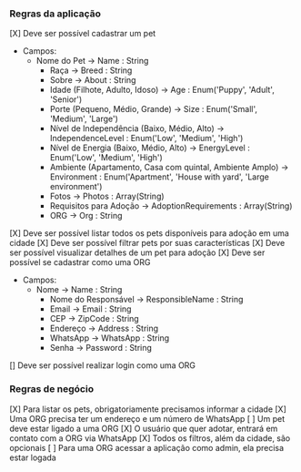 ### Regras da aplicação

[X] Deve ser possível cadastrar um pet
- Campos:
   - Nome do Pet -> Name : String
	 - Raça -> Breed : String
	 - Sobre -> About : String
	 - Idade (Filhote, Adulto, Idoso) -> Age : Enum('Puppy', 'Adult', 'Senior')
	 - Porte (Pequeno, Médio, Grande) -> Size : Enum('Small', 'Medium', 'Large')
	 - Nível de Independência (Baixo, Médio, Alto) -> IndependenceLevel : Enum('Low', 'Medium', 'High')
	 - Nível de Energia (Baixo, Médio, Alto) -> EnergyLevel : Enum('Low', 'Medium', 'High')
	 - Ambiente (Apartamento, Casa com quintal, Ambiente Amplo) -> Environment : Enum('Apartment', 'House with yard', 'Large environment')
	 - Fotos -> Photos : Array(String)
	 - Requisitos para Adoção -> AdoptionRequirements : Array(String)
	 - ORG -> Org : String

[X] Deve ser possível listar todos os pets disponíveis para adoção em uma cidade
[X] Deve ser possível filtrar pets por suas características
[X] Deve ser possível visualizar detalhes de um pet para adoção
[X] Deve ser possível se cadastrar como uma ORG
- Campos:
   - Nome -> Name : String
	 - Nome do Responsável -> ResponsibleName : String
	 - Email -> Email : String
	 - CEP -> ZipCode : String
	 - Endereço -> Address : String
	 - WhatsApp -> WhatsApp : String
	 - Senha -> Password : String

[] Deve ser possível realizar login como uma ORG

### Regras de negócio

[X] Para listar os pets, obrigatoriamente precisamos informar a cidade
[X] Uma ORG precisa ter um endereço e um número de WhatsApp
[ ] Um pet deve estar ligado a uma ORG
[X] O usuário que quer adotar, entrará em contato com a ORG via WhatsApp
[X] Todos os filtros, além da cidade, são opcionais
[ ] Para uma ORG acessar a aplicação como admin, ela precisa estar logada
